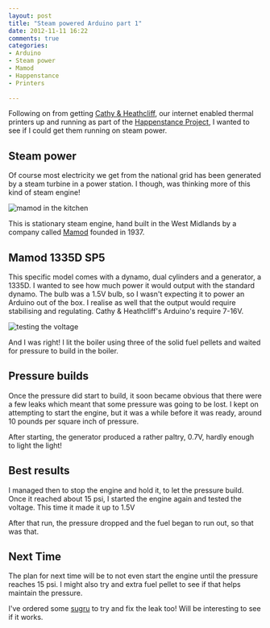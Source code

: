 ```yaml
---
layout: post
title: "Steam powered Arduino part 1"
date: 2012-11-11 16:22
comments: true
categories:
- Arduino
- Steam power
- Mamod
- Happenstance
- Printers
 
---
```

Following on from getting [Cathy & Heathcliff](http://jamesjefferies.com/2012/08/30/the-story-of-cathy-and-heathcliff), our internet enabled thermal printers up and running as part of the [Happenstance Project](http://happenstanceproject.com), I wanted to see if I could get them running on steam power. 

## Steam power

Of course most electricity we get from the national grid has been generated by a steam turbine in a power station. I though, was thinking more of this kind of steam engine!

![mamod in the kitchen](/images/mamod-in-the-kitchen.jpg)

This is stationary steam engine, hand built in the West Midlands by a company called [Mamod](http://mamod.co.uk) founded in 1937. 

## Mamod 1335D SP5

This specific model comes with a dynamo, dual cylinders and a generator, a 1335D. I wanted to see how much power it would output with the standard dynamo. The bulb was a 1.5V bulb, so I wasn't expecting it to power an Arduino out of the box. I realise as well that the output would require stabilising and regulating. Cathy & Heathcliff's Arduino's require 7-16V.

![testing the voltage](/images/testing-the-voltage.jpg)

And I was right! I lit the boiler using three of the solid fuel pellets and waited for pressure to build in the boiler. 

## Pressure builds

Once the pressure did start to build, it soon became obvious that there were a few leaks which meant that some pressure was going to be lost. I kept on attempting to start the engine, but it was a while before it was ready, around 10 pounds per square inch of pressure.

After starting, the generator produced a rather paltry, 0.7V, hardly enough to light the light! 

## Best results

I managed then to stop the engine and hold it, to let the pressure build. Once it reached about 15 psi, I started the engine again and tested the voltage. This time it made it up to 1.5V

After that run, the pressure dropped and the fuel began to run out, so that was that.

## Next Time

The plan for next time will be to not even start the engine until the pressure reaches 15 psi. I might also try and extra fuel pellet to see if that helps maintain the pressure.

I've ordered some [sugru](http://sugru.co.uk) to try and fix the leak too! Will be interesting to see if it works.




